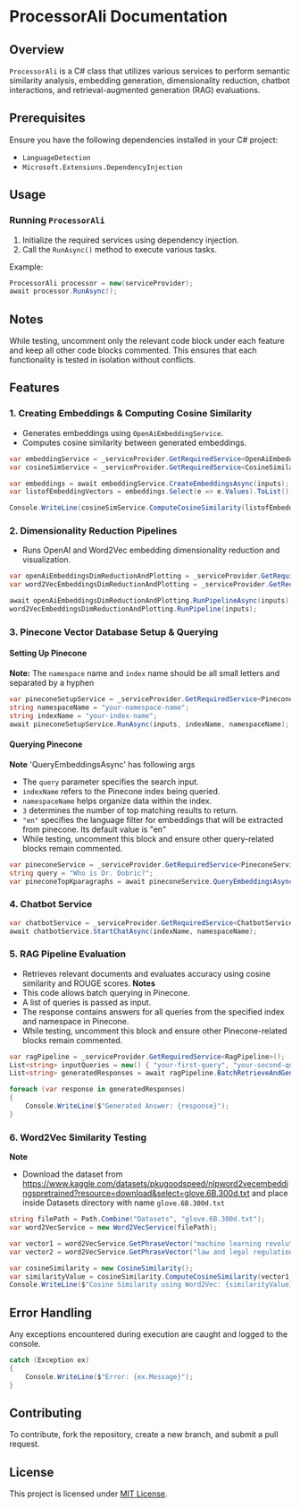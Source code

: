 # ProcessorAli Documentation

## Overview
`ProcessorAli` is a C# class that utilizes various services to perform semantic similarity analysis, embedding generation, dimensionality reduction, chatbot interactions, and retrieval-augmented generation (RAG) evaluations.

## Prerequisites
Ensure you have the following dependencies installed in your C# project:

- `LanguageDetection`
- `Microsoft.Extensions.DependencyInjection`

## Usage
### Running `ProcessorAli`
1. Initialize the required services using dependency injection.
2. Call the `RunAsync()` method to execute various tasks.

Example:
```csharp
ProcessorAli processor = new(serviceProvider);
await processor.RunAsync();
```
## Notes
While testing, uncomment only the relevant code block under each feature and keep all other code blocks commented. This ensures that each functionality is tested in isolation without conflicts.
## Features
### 1. Creating Embeddings & Computing Cosine Similarity
- Generates embeddings using `OpenAiEmbeddingService`.
- Computes cosine similarity between generated embeddings.

```csharp
var embeddingService = _serviceProvider.GetRequiredService<OpenAiEmbeddingService>();
var cosineSimService = _serviceProvider.GetRequiredService<CosineSimilarity>();

var embeddings = await embeddingService.CreateEmbeddingsAsync(inputs);
var listofEmbeddingVectors = embeddings.Select(e => e.Values).ToList();

Console.WriteLine(cosineSimService.ComputeCosineSimilarity(listofEmbeddingVectors[0], listofEmbeddingVectors[1]));
```

### 2. Dimensionality Reduction Pipelines
- Runs OpenAI and Word2Vec embedding dimensionality reduction and visualization.

```csharp
var openAiEmbeddingsDimReductionAndPlotting = _serviceProvider.GetRequiredService<OpenAiEmbeddingsDimReductionAndPlotting>();
var word2VecEmbeddingsDimReductionAndPlotting = _serviceProvider.GetRequiredService<Word2VecEmbeddingsDimReductionAndPlotting>();

await openAiEmbeddingsDimReductionAndPlotting.RunPipelineAsync(inputs);
word2VecEmbeddingsDimReductionAndPlotting.RunPipeline(inputs);
```

### 3. Pinecone Vector Database Setup & Querying
#### Setting Up Pinecone
**Note:** The `namespace` name and `index` name should be all small letters and separated by a hyphen
```csharp
var pineconeSetupService = _serviceProvider.GetRequiredService<PineconeSetup>();
string namespaceName = "your-namespace-name";  
string indexName = "your-index-name"; 
await pineconeSetupService.RunAsync(inputs, indexName, namespaceName);
```

#### Querying Pinecone
**Note** 'QueryEmbeddingsAsync' has following args
- The `query` parameter specifies the search input.
- `indexName` refers to the Pinecone index being queried.
- `namespaceName` helps organize data within the index.
- `3` determines the number of top matching results to return.
- `"en"` specifies the language filter for embeddings that will be extracted from pinecone. Its default value is "en"
- While testing, uncomment this block and ensure other query-related blocks remain commented.
```csharp
var pineconeService = _serviceProvider.GetRequiredService<PineconeService>();
string query = "Who is Dr. Dobric?";
var pineconeTopKparagraphs = await pineconeService.QueryEmbeddingsAsync(query, indexName, namespaceName, 3, "en");
```

### 4. Chatbot Service
```csharp
var chatbotService = _serviceProvider.GetRequiredService<ChatbotService>();
await chatbotService.StartChatAsync(indexName, namespaceName);
```

### 5. RAG Pipeline Evaluation
- Retrieves relevant documents and evaluates accuracy using cosine similarity and ROUGE scores.
 **Notes**
- This code allows batch querying in Pinecone.
- A list of queries is passed as input.
- The response contains answers for all queries from the specified index and namespace in Pinecone.
- While testing, uncomment this block and ensure other Pinecone-related blocks remain commented.
```csharp
var ragPipeline = _serviceProvider.GetRequiredService<RagPipeline>();
List<string> inputQueries = new() { "your-first-query", "your-second-query", "your-third-query" };
List<string> generatedResponses = await ragPipeline.BatchRetrieveAndGenerateResponsesAsync(inputQueries, indexName, namespaceName, 3);

foreach (var response in generatedResponses)
{
    Console.WriteLine($"Generated Answer: {response}");
}
```

### 6. Word2Vec Similarity Testing
**Note**
- Download the dataset from https://www.kaggle.com/datasets/pkugoodspeed/nlpword2vecembeddingspretrained?resource=download&select=glove.6B.300d.txt and place inside Datasets directory with name `glove.6B.300d.txt`
```csharp
string filePath = Path.Combine("Datasets", "glove.6B.300d.txt");
var word2VecService = new Word2VecService(filePath);

var vector1 = word2VecService.GetPhraseVector("machine learning revolution");
var vector2 = word2VecService.GetPhraseVector("law and legal regulations");

var cosineSimilarity = new CosineSimilarity();
var similarityValue = cosineSimilarity.ComputeCosineSimilarity(vector1.ToList(), vector2.ToList());
Console.WriteLine($"Cosine Similarity using Word2Vec: {similarityValue}");
```

## Error Handling
Any exceptions encountered during execution are caught and logged to the console.

```csharp
catch (Exception ex)
{
    Console.WriteLine($"Error: {ex.Message}");
}
```

## Contributing
To contribute, fork the repository, create a new branch, and submit a pull request.

## License
This project is licensed under [MIT License](LICENSE).
